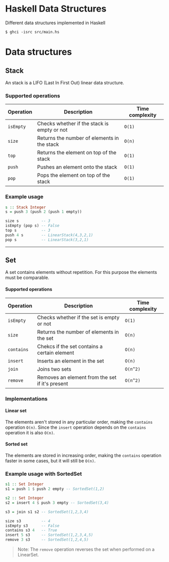 # Haskell Data Structures
Different data structures implemented in Haskell

```console
$ ghci -isrc src/main.hs
```

# Data structures

## Stack
An stack is a LIFO (Last In First Out) linear data structure.

### Supported operations
| Operation | Description                                 | Time complexity |
| --------- | ------------------------------------------- | --------------- |
| `isEmpty` | Checks whether if the stack is empty or not | `O(1)`          |
| `size`    | Returns the number of elements in the stack | `O(n)`          |
| `top`     | Returns the element on top of the stack     | `O(1)`          |
| `push`    | Pushes an element onto the stack            | `O(1)`          |
| `pop`     | Pops the element on top of the stack        | `O(1)`          |

### Example usage
```hs
s :: Stack Integer
s = push 3 (push 2 (push 1 empty))

size s          -- 3
isEmpty (pop s) -- False
top s           -- 3
push 4 s        -- LinearStack(4,3,2,1)
pop s           -- LinearStack(3,2,1)
```
---

## Set
A set contains elements without repetition. For this purpose the elements must be comparable.

#### Supported operations
| Operation  | Description                                     | Time complexity |
| ---------- | ----------------------------------------------- | --------------- |
| `isEmpty`  | Checks whether if the set is empty or not       | `O(1)`          |
| `size`     | Returns the number of elements in the set       | `O(n)`          |
| `contains` | Chekcs if the set contains a certain element    | `O(n)`          |
| `insert`   | Inserts an element in the set                   | `O(n)`          |
| `join`     | Joins two sets                                  | `O(n^2)`        |
| `remove`   | Removes an element from the set if it's present | `O(n^2)`          |

### Implementations

#### Linear set
The elements aren't stored in any particular order, making the `contains` operation `O(n)`. Since the `insert` operation depends on the `contains` operation it is also `O(n)`.

#### Sorted set
The elements are stored in increasing order, making the `contains` operation faster in some cases, but it will still be `O(n)`.

### Example usage with SortedSet
```hs
s1 :: Set Integer
s1 = push 1 $ push 2 empty -- SortedSet(1,2)

s2 :: Set Integer
s2 = insert 4 $ push 3 empty -- SortedSet(3,4)

s3 = join s1 s2 -- SortedSet(1,2,3,4)

size s3         -- 4
isEmpty s3      -- False
contains s3 4   -- True
insert 5 s3     -- SortedSet(1,2,3,4,5)
remove 3 s3     -- SortedSet(1,2,4,5)
```
> Note: The `remove` operation reverses the set when performed on a LinearSet.